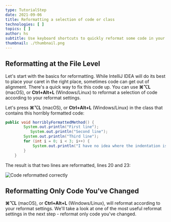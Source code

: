 ```yaml
---
type: TutorialStep
date: 2021-09-06
title: Reformatting a selection of code or class
technologies: [ ]
topics: [ ]
author: hs
subtitle: Use keyboard shortcuts to quickly reformat some code in your project
thumbnail: ./thumbnail.png
---
```


## Reformatting at the File Level
Let's start with the basics for reformatting. While IntelliJ IDEA will do its best to place your caret in the right place, sometimes code can get out of alignment. There's a quick way to fix this code up. You can use **⌘⌥L** (macOS), or **Ctrl+Alt+L** (Windows/Linux) to reformat a selection of code according to your reformat settings.

Let's press **⌘⌥L** (macOS), or **Ctrl+Alt+L** (Windows/Linux) in the class that contains this horribly formatted code:

```java
public void horriblyFormattedMethod() {
        System.out.println("First line");
           System.out.println("Second line");
        System.out.println("Third line");
        for (int i = 0; i < 3; i++) {
            System.out.println("I have no idea where the indentation is supposed to be");
        }
    }
```
The result is that two lines are reformatted, lines 20 and 23:

![Code reformatted correctly](reformat-code-in-class.png)

## Reformatting Only Code You've Changed
**⌘⌥L** (macOS), or **Ctrl+Alt+L** (Windows/Linux), will reformat according to your reformat settings. We'll take a look at one of the most useful reformat settings in the next step - reformat only code you've changed. 